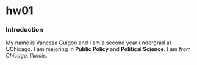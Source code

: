 # hw01

### Introduction

My name is Vanessa Guigon and I am a second year undergrad at UChicago.
I am majoring in **Public Policy** and **Political Science**. I am from 
*Chicago, Illinois*. 


